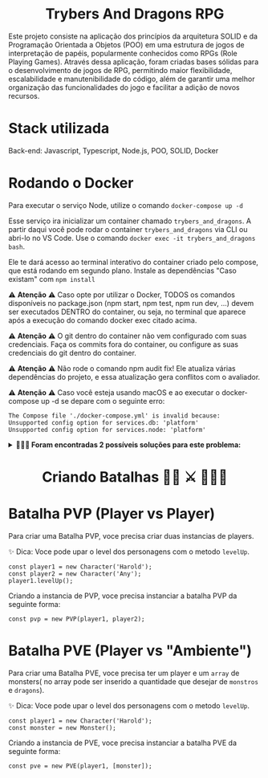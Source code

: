 <h1 align="center">Trybers And Dragons RPG</h1>

<p>
Este projeto consiste na aplicação dos princípios da arquitetura SOLID e da Programação Orientada a Objetos (POO) em uma estrutura de jogos de interpretação de papéis, popularmente conhecidos como RPGs (Role Playing Games). Através dessa aplicação, foram criadas bases sólidas para o desenvolvimento de jogos de RPG, permitindo maior flexibilidade, escalabilidade e manutenibilidade do código, além de garantir uma melhor organização das funcionalidades do jogo e facilitar a adição de novos recursos.
</p>

<h1>Stack utilizada</h1>

<p>Back-end: Javascript, Typescript, Node.js, POO, SOLID, Docker</p>

<h1>Rodando o Docker</h1>

Para executar o serviço Node, utilize o comando `docker-compose up -d`

Esse serviço ira inicializar um container chamado `trybers_and_dragons`. A partir daqui você pode rodar o container `trybers_and_dragons` via CLI ou abri-lo no VS Code. Use o comando `docker exec -it trybers_and_dragons bash`.

Ele te dará acesso ao terminal interativo do container criado pelo compose, que está rodando em segundo plano. Instale as dependências "Caso existam" com `npm install`

⚠️ **Atenção** ⚠️ Caso opte por utilizar o Docker, TODOS os comandos disponíveis no package.json (npm start, npm test, npm run dev, ...) devem ser executados DENTRO do container, ou seja, no terminal que aparece após a execução do comando docker exec citado acima.

⚠️ **Atenção** ⚠️ O git dentro do container não vem configurado com suas credenciais. Faça os commits fora do container, ou configure as suas credenciais do git dentro do container.

⚠️ **Atenção** ⚠️ Não rode o comando npm audit fix! Ele atualiza várias dependências do projeto, e essa atualização gera conflitos com o avaliador.

⚠️ **Atenção** ⚠️ Caso você esteja usando macOS e ao executar o docker-compose up -d se depare com o seguinte erro:

```
The Compose file './docker-compose.yml' is invalid because:
Unsupported config option for services.db: 'platform'
Unsupported config option for services.node: 'platform'
```

<details>
  <summary><strong>🤷🏽‍♀️ Foram encontradas 2 possíveis soluções para este problema:</strong></summary><br />

- Você pode adicionar manualmente a option platform: linux/amd64 no service do banco de dados no arquivo docker-compose.yml do projeto, mas essa é uma solução local e você deverá reproduzir isso para os outros projetos.

- Você pode adicionar manualmente nos arquivos .bashrc, .zshenv ou .zshrc do seu computador a linha export DOCKER_DEFAULT_PLATFORM=linux/amd64, essa é uma solução global. As soluções foram com base nesta fonte.
</details>

<h1 align="center">Criando Batalhas 🧙‍♀️ ⚔️ 👾👹👻</h1>

# Batalha PVP (Player vs Player)

Para criar uma Batalha PVP, voce precisa criar duas instancias de players.

✨ Dica: Voce pode upar o level dos personagens com o metodo `levelUp`.

```
const player1 = new Character('Harold');
const player2 = new Character('Any');
player1.levelUp();
```

Criando a instancia de PVP, voce precisa instanciar a batalha PVP da seguinte forma:

```
const pvp = new PVP(player1, player2);
```

# Batalha PVE (Player vs "Ambiente")

Para criar uma Batalha PVE, voce precisa ter um player e um `array` de monsters( no array pode ser inserido a quantidade que desejar de `monstros` e `dragons`).

✨ Dica: Voce pode upar o level dos personagens com o metodo `levelUp`.

```
const player1 = new Character('Harold');
const monster = new Monster();
```

Criando a instancia de PVE, voce precisa instanciar a batalha PVE da seguinte forma:

```
const pve = new PVE(player1, [monster]);
```
